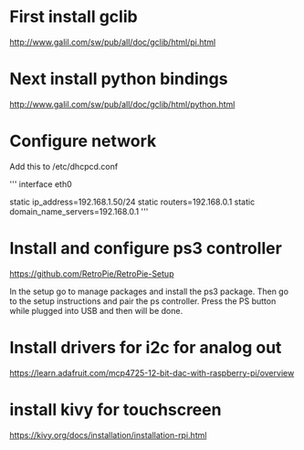 

# First install gclib 

http://www.galil.com/sw/pub/all/doc/gclib/html/pi.html

# Next install python bindings

http://www.galil.com/sw/pub/all/doc/gclib/html/python.html

# Configure network

Add this to /etc/dhcpcd.conf

'''
interface eth0

static ip_address=192.168.1.50/24
static routers=192.168.0.1
static domain_name_servers=192.168.0.1
'''

# Install and configure ps3 controller

https://github.com/RetroPie/RetroPie-Setup

In the setup go to manage packages and install the ps3 package. Then go to the setup instructions and pair the ps controller. Press the PS button while plugged into USB and then will be done.


# Install drivers for i2c for analog out
https://learn.adafruit.com/mcp4725-12-bit-dac-with-raspberry-pi/overview

# install kivy for touchscreen
https://kivy.org/docs/installation/installation-rpi.html
